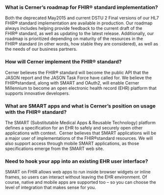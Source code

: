 ### What is Cerner’s roadmap for FHIR® standard implementation?
Both the deprecated May2015 and current DSTU 2 Final versions of our HL7 FHIR® standard implementation are available in production. Our roadmap always includes helping provide feedback to the current draft of the FHIR® standard, as well as updating to the latest release. Additionally, our roadmap is prioritized depending on maturity of the resources in the FHIR® standard (in other words, how stable they are considered), as well as the needs of our business partners.

### How will Cerner implement the FHIR® standard?
Cerner believes the FHIR® standard will become the public API that the JASON report and the JASON Task Force have called for. We believe the FHIR®standard, along with SMART and OAuth2, will enable Cerner Millennium to become an open electronic health record (EHR) platform that supports innovative developers.

### What are SMART apps and what is Cerner’s position on usage with the FHIR® standard?
The SMART (Substitutable Medical Apps & Reusable Technology) platform defines a specification for an EHR to safely and securely open other applications with context. 
Cerner believes that SMART applications will be a major user of implementations of the FHIR®standard resources. We will also support access through mobile SMART applications, as those specifications emerge from the SMART web site.

### Need to hook your app into an existing EHR user interface?
SMART on FHIR allows web apps to run inside browser widgets or inline frames, so users can interact without leaving the EHR environment. Of course, native and mobile apps are supported too – so you can choose the level of integration that makes sense for you.
